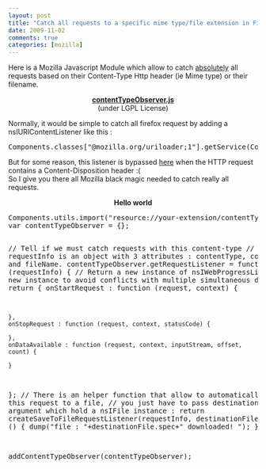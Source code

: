 ```yaml
---
layout: post
title: "Catch all requests to a specific mime type/file extension in Firefox"
date: 2009-11-02
comments: true
categories: [mozilla]
---
```

Here is a Mozilla Javascript Module which allow to catch <ins>absolutely</ins>
all requests based on their Content-Type Http header (ie Mime type) or their
filename.
<p style="text-align:center"><strong><a href="/public/contentTypeObserver.js">contentTypeObserver.js</a></strong><br />
(under LGPL License)</p>
Normally, it would be simple to catch all firefox request by adding a
nsIURIContentListener like this :
<pre>
Components.classes[&quot;@mozilla.org/uriloader;1&quot;].getService(Components.interfaces.nsIURILoader).registerContentListener( ...nsIURIContentListener... );
</pre>
But for some reason, this listener is bypassed <a href="http://mxr.mozilla.org/mozilla-central/source/uriloader/base/nsURILoader.cpp#403">
here</a> when the HTTP request contains a Content-Disposition header :(<br />
So I give you there all Mozilla black magic needed to catch really all
requests.<br />
<p style="font-weight: bold; text-align: center">Hello world</p>
<pre>
Components.utils.import(&quot;resource://your-extension/contentTypeObserver.js&quot;); 
var contentTypeObserver = {};

// Tell if we must catch requests with this content-type
// requestInfo is an object with 3 attributes : contentType, contentLength and fileName.
contentTypeObserver.getRequestListener = function (requestInfo) {
  // Return a new instance of nsIWebProgressListener
  // (a new instance to avoid conflicts with multiple simultaneous downloads)
  return {
    onStartRequest : function (request, context) {

    },
    onStopRequest : function (request, context, statusCode) {

    },
    onDataAvailable : function (request, context, inputStream, offset, count) {

    }
  };
  // There is an helper function that allow to automatically save this request to a file,
  // you just have to pass destinationFile argument which hold a nsIFile instance :
  return createSaveToFileRequestListener(requestInfo, destinationFile, function () { dump(&quot;file : &quot;+destinationFile.spec+&quot; downloaded!
&quot;); }
}

addContentTypeObserver(contentTypeObserver);
</pre>